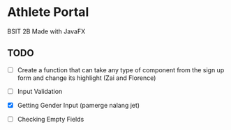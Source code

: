 # Athlete Portal 

BSIT 2B
Made with JavaFX

## TODO
- [ ] Create a function that can take any type of component from the sign up form and change its highlight (Zai and Florence)

- [ ] Input Validation

- [X] Getting Gender Input (pamerge nalang jet)

- [ ] Checking Empty Fields
